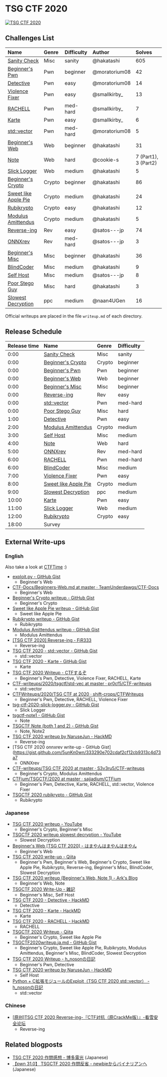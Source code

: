 # TSG CTF 2020

[![TSG CTF 2020](https://score.ctf.tsg.ne.jp/ogimage.jpg)](https://score.ctf.tsg.ne.jp/)

## Challenges List

**Name**|**Genre**|**Difficulty**|**Author**|**Solves**
:------|:------|:------|:------|:------
[Sanity Check](misc/sanity)|Misc|sanity|@hakatashi|605
[Beginner's Pwn](pwn/beginners_pwn)|Pwn|beginner|@moratorium08|42
[Detective](pwn/detective)|Pwn|easy|@moratorium08|14
[Violence Fixer](pwn/violence-fixer)|Pwn|easy|@smallkirby_|13
[RACHELL](pwn/rachell)|Pwn|med-hard|@smallkirby_|7
[Karte](pwn/karte)|Pwn|easy|@smallkirby_|6
[std::vector](pwn/stdvec)|Pwn|med-hard|@moratorium08|5
[Beginner's Web](web/beginners_web)|Web|beginner|@hakatashi|31
[Note](web/note)|Web|hard|@cookie-s|7 (Part1), 3 (Part2)
[Slick Logger](web/slick_logger)|Web|medium|@hakatashi|5
[Beginner's Crypto](crypto/beginners_crypto)|Crypto|beginner|@hakatashi|86
[Sweet like Apple Pie](crypto/sweet_like_apple_pie)|Crypto|medium|@hakatashi|24
[Rubikrypto](crypto/rubikrypto)|Crypto|easy|@hakatashi|12
[Modulus Amittendus](crypto/modulus_amittendus)|Crypto|medium|@hakatashi|5
[Reverse-ing](rev/reverse-ing)|Rev|easy|@satos---jp|74
[ONNXrev](rev/onnxrev)|Rev|med-hard|@satos---jp|3
[Beginner's Misc](misc/beginners_misc)|Misc|beginner|@hakatashi|36
[BlindCoder](misc/blindcoder)|Misc|medium|@hakatashi|9
[Self Host](misc/selfhost)|Misc|medium|@satos---jp|8
[Poor Stego Guy](misc/poorguy)|Misc|hard|@hakatashi|3
[Slowest Decryption](ppc/slowestdecryption)|ppc|medium|@naan4UGen|16

Official writeups are placed in the file `writeup.md` of each directory.

## Release Schedule

**Release time**|**Name**|**Genre**|**Difficulty**|
:------|:------|:------|:------|
0:00|[Sanity Check](misc/sanity)|Misc|sanity|
0:00|[Beginner's Crypto](crypto/beginners_crypto)|Crypto|beginner|
0:00|[Beginner's Pwn](pwn/beginners_pwn)|Pwn|beginner|
0:00|[Beginner's Web](web/beginners_web)|Web|beginner|
0:00|[Beginner's Misc](misc/beginners_misc)|Misc|beginner|
0:00|[Reverse-ing](rev/reverse-ing)|Rev|easy|
0:00|[std::vector](pwn/stdvec)|Pwn|med-hard|
0:00|[Poor Stego Guy](misc/poorguy)|Misc|hard|
1:00|[Detective](pwn/detective)|Pwn|easy|
2:00|[Modulus Amittendus](crypto/modulus_amittendus)|Crypto|medium|
3:00|[Self Host](misc/selfhost)|Misc|medium|
4:00|[Note](web/note)|Web|hard|
5:00|[ONNXrev](rev/onnxrev)|Rev|med-hard|
6:00|[RACHELL](pwn/rachell)|Pwn|med-hard|
6:00|[BlindCoder](misc/blindcoder)|Misc|medium|
7:00|[Violence Fixer](pwn/violence-fixer)|Pwn|easy|
8:00|[Sweet like Apple Pie](crypto/sweet_like_apple_pie)|Crypto|medium|
9:00|[Slowest Decryption](ppc/slowestdecryption)|ppc|medium|
10:00|[Karte](pwn/karte)|Pwn|easy|
11:00|[Slick Logger](web/slick_logger)|Web|medium|
12:00|[Rubikrypto](crypto/rubikrypto)|Crypto|easy|
18:00|Survey|

## External Write-ups

### English

Also take a look at [CTFTime](https://ctftime.org/event/1004/tasks/) :)

* [exploit.py - GitHub Gist](https://gist.github.com/0xParrot/310b71266ca2a6bfcaf26b5419c91a0d)
  * Beginner's Web
* [CTF-Docs/Beginners-Web.md at master · TeamUnderdawgs/CTF-Docs](https://github.com/TeamUnderdawgs/CTF-Docs/blob/master/TsgCTF2020/Web/Beginners-Web.md)
  * Beginner's Web
* [Beginner's Crypto writeup - GitHub Gist](https://gist.github.com/n-ari/33155680ecf3cf0824a29f3b77a277e6)
  * Beginner's Crypto
* [Sweet like Apple Pie writeup - GitHub Gist](https://gist.github.com/n-ari/f3caa913483ed5a7831ab04ff6fcef40)
  * Sweet like Apple Pie
* [Rubikrypto writeup - GitHub Gist](https://gist.github.com/n-ari/7b7162abad7f9d2b05ab17598d6f506c)
  * Rubikrypto
* [Modulus Amittendus writeup - GitHub Gist](https://gist.github.com/n-ari/a2db9af7fd3c172e4fa65b923a66beff)
  * Modulus Amittendus
* [[TSG CTF 2020] Reverse-ing - FiR333](https://fir3.tistory.com/28)
  * Reverse-ing
* [TSG CTF 2020 - std::vector - GitHub Gist](https://gist.github.com/Charo-IT/19215b12d2240a6a19c355153bffa66b)
  * std::vector
* [TSG CTF 2020 - Karte - GitHub Gist](https://gist.github.com/Charo-IT/5dfce0e2930487fdbec0990388101332)
  * Karte
* [TSG CTF 2020 Writeup - CTFするぞ](https://ptr-yudai.hatenablog.com/entry/2020/07/12/180442)
  * Beginner's Pwn, Detective, Violence Fixer, RACHELL, Karte
* [CTF-writeups/2020/tsgctf/std-vec at master · pr0cf5/CTF-writeups](https://github.com/pr0cf5/CTF-writeups/tree/master/2020/tsgctf/std-vec)
  * std::vector
* [CTFWriteups/2020/TSG CTF at 2020 · shift-crops/CTFWriteups](https://github.com/shift-crops/CTFWriteups/tree/2020/2020/TSG%20CTF)
  * Beginner's Pwn, Detective, RACHELL, Violence Fixer
* [tsg-ctf-2020-slick-logger.py - GitHub Gist](https://gist.github.com/UltramanGaia/597d44aee03dd0bf724f223855e59903)
  * Slick Logger
* [tsgctf-note1 - GitHub Gist](https://gist.github.com/po6ix/f3c013d974c6003a8dbc573c887602ae)
  * Note
* [TSGCTF Note (both 1 and 2) - GitHub Gist](https://gist.github.com/icchy/017ae9bd964a954b92efb277bc736d2b)
  * Note, Note2
* [TSG CTF 2020 writeup by NaruseJun - HackMD](https://hackmd.io/@sekai/HyglTEPyw)
  * Reverse-ing
* [TSG CTF 2020 onnxrev write-up - GitHub Gist](https://gist.github.com/5unKn0wn/333290e702cdaf2cf12cb9313c4d73a7
  * ONNXrev
* [CTF-writeups/TSG CTF 2020 at master · S3v3ru5/CTF-writeups](https://github.com/S3v3ru5/CTF-writeups/tree/master/TSG%20CTF%202020)
  * Beginner's Crypto, Modulus Amittendus
* [CTFium/TSGCTF/2020 at master · sajjadium/CTFium](https://github.com/sajjadium/CTFium/tree/master/TSGCTF/2020)
  * Beginner's Pwn, Detective, Karte, RACHELL, std::vector, Violence Fixer
* [TSGCTF 2020 rubikrypto - GitHub Gist](https://gist.github.com/yytasbag/f42fb225faba68bef57f0fd4a191366a)
  * Rubikrypto

### Japanese

* [TSG CTF 2020 writeup - YouTube](https://www.youtube.com/watch?v=V-snPSCGyvQ)
  * Beginner's Crypto, Beginner's Misc
* [TSGCTF 2020 writeup slowest decryption - YouTube](https://www.youtube.com/watch?v=r4CeWnWEd0U)
  * Slowest Decryption
* [Beginner's Web [TSG CTF 2020] - はまやんはまやんはまやん](https://www.hamayanhamayan.com/entry/2020/07/13/234410)
  * Beginner's Web
* [TSG CTF 2020 write-up - Qiita](https://qiita.com/kusano_k/items/d5511f3650804b57eda6)
  * Beginner's Pwn, Beginner's Web, Beginner's Crypto, Sweet like Apple Pie, Rubikrypto, Reverse-ing, Beginner's Misc, BlindCoder, Slowest Decryption
* [TSG CTF 2020 writeup (Beginner's Web, Note 1) - Ark's Blog](https://ark4rk.hatenablog.com/entry/2020/07/13/164939)
  * Beginner's Web, Note
* [TSGCTF 2020 Write-Up - 雑記](http://keymoon.hatenablog.com/entry/2020/07/12/174106)
  * Beginner's Misc, Self Host
* [TSG CTF 2020 - Detective - HackMD](https://hackmd.io/@Xornet/Hy3dsrOkD)
  * Detective
* [TSG CTF 2020 - Karte - HackMD](https://hackmd.io/@Xornet/B1jjb66yv)
  * Karte
* [TSG CTF 2020 - RACHELL - HackMD](https://hackmd.io/@Xornet/HyZEgreeD)
  * RACHELL
* [TSGCTF 2020 Writeup - Qiita](https://qiita.com/MaSAL/items/064ea08bf45a2e75754c)
  * Beginner's Crypto, Sweet like Apple Pie
* [TSGCTF2020writeup.ja.md - GitHub Gist](https://gist.github.com/n-ari/73e1ee960237c0e7acfb75e0d10fe423)
  * Beginner's Crypto, Sweet like Apple Pie, Rubikrypto, Modulus Amittendus, Beginner's Misc, BlindCoder, Slowest Decryption
* [TSG CTF 2020 Writeup - h_nosonの日記](https://h-noson.hatenablog.jp/entry/2020/07/12/161532)
  * Beginner's Pwn, Detective
* [TSG CTF 2020 writeup by NaruseJun - HackMD](https://hackmd.io/@sekai/HyglTEPyw)
  * Self Host
* [Python + C拡張モジュールのExploit（TSG CTF 2020 std::vector） - h_nosonの日記](https://h-noson.hatenablog.jp/entry/2020/07/16/113335)
  * std::vector

### Chinese

* [[原创]TSG CTF 2020 Reverse-ing-『CTF对抗（原CrackMe版）』-看雪安全论坛](https://bbs.pediy.com/thread-260660.htm)
  * Reverse-ing

## Related blogposts

* [TSG CTF 2020 作問感想 - 博多電光](https://hakatashi.hatenadiary.com/entry/tsg-ctf-2020-sketchy) (Japanese)
* [【pwn 31.0】 TSGCTF 2020 作問反省 - newbieからバイナリアンへ](https://smallkirby.hatenablog.com/entry/2020/07/13/142043) (Japanese)
